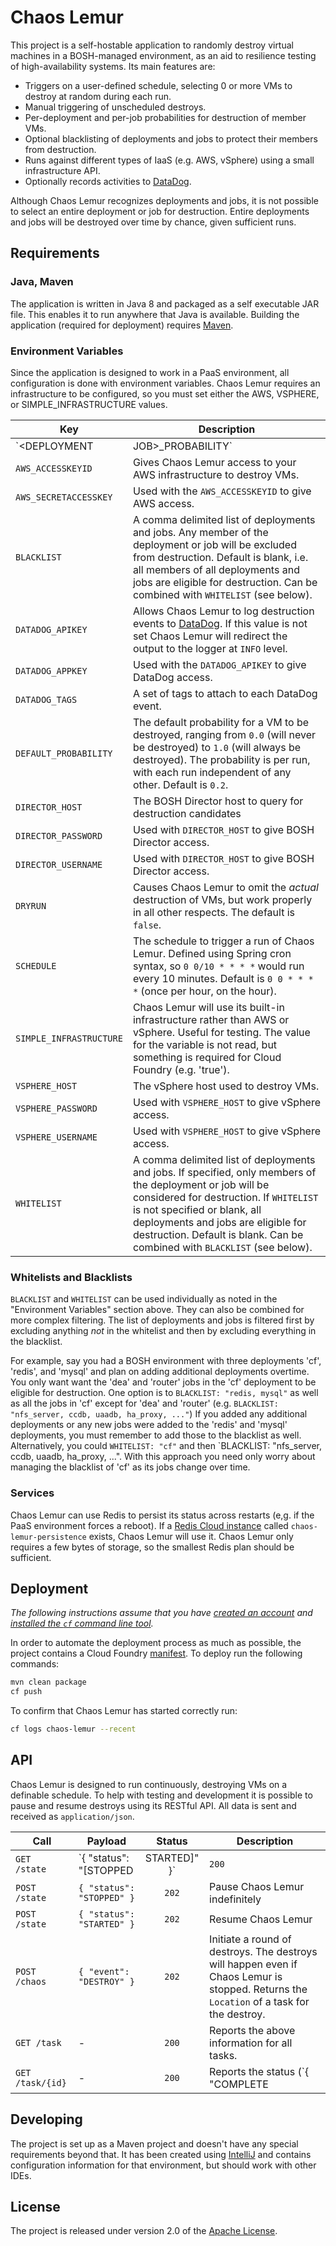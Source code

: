 # Chaos Lemur
This project is a self-hostable application to randomly destroy virtual machines in a BOSH-managed environment, as an aid to resilience testing of high-availability systems. Its main features are:

* Triggers on a user-defined schedule, selecting 0 or more VMs to destroy at random during each run.
* Manual triggering of unscheduled destroys.
* Per-deployment and per-job probabilities for destruction of member VMs.
* Optional blacklisting of deployments and jobs to protect their members from destruction.
* Runs against different types of IaaS (e.g. AWS, vSphere) using a small infrastructure API.
* Optionally records activities to [DataDog][d].

Although Chaos Lemur recognizes deployments and jobs, it is not possible to select an entire deployment or job for destruction. Entire deployments and jobs will be destroyed over time by chance, given sufficient runs.


## Requirements
### Java, Maven
The application is written in Java 8 and packaged as a self executable JAR file. This enables it to run anywhere that Java is available. Building the application (required for deployment) requires [Maven][m].

### Environment Variables
Since the application is designed to work in a PaaS environment, all configuration is done with environment variables. Chaos Lemur requires an infrastructure to be configured, so you must set either the AWS, VSPHERE, or SIMPLE_INFRASTRUCTURE values.

| Key | Description
| --- | -----------
| `<DEPLOYMENT | JOB>_PROBABILITY` | The probability for a given deployment or job, overriding the default. For example, `REDIS_PROBABILITY` set to `0.3` means that VMs in the `redis` job will be destroyed more often than a default VM.
| `AWS_ACCESSKEYID` | Gives Chaos Lemur access to your AWS infrastructure to destroy VMs.
| `AWS_SECRETACCESSKEY` | Used with the `AWS_ACCESSKEYID` to give AWS access.
| `BLACKLIST` | A comma delimited list of deployments and jobs. Any member of the deployment or job will be excluded from destruction. Default is blank, i.e. all members of all deployments and jobs are eligible for destruction. Can be combined with `WHITELIST` (see below).
| `DATADOG_APIKEY` | Allows Chaos Lemur to log destruction events to [DataDog][d]. If this value is not set Chaos Lemur will redirect the output to the logger at `INFO` level.
| `DATADOG_APPKEY` | Used with the `DATADOG_APIKEY` to give DataDog access.
| `DATADOG_TAGS` | A set of tags to attach to each DataDog event.
| `DEFAULT_PROBABILITY` | The default probability for a VM to be destroyed, ranging from `0.0` (will never be destroyed) to `1.0` (will always be destroyed). The probability is per run, with each run independent of any other. Default is `0.2`.
| `DIRECTOR_HOST` | The BOSH Director host to query for destruction candidates
| `DIRECTOR_PASSWORD` | Used with `DIRECTOR_HOST` to give BOSH Director access.
| `DIRECTOR_USERNAME` | Used with `DIRECTOR_HOST` to give BOSH Director access.
| `DRYRUN` | Causes Chaos Lemur to omit the _actual_ destruction of VMs, but work properly in all other respects.  The default is `false`.
| `SCHEDULE` | The schedule to trigger a run of Chaos Lemur. Defined using Spring cron syntax, so `0 0/10 * * * *` would run every 10 minutes. Default is  `0 0 * * * *` (once per hour, on the hour).
| `SIMPLE_INFRASTRUCTURE` | Chaos Lemur will use its built-in infrastructure rather than AWS or vSphere. Useful for testing. The value for the variable is not read, but something is required for Cloud Foundry (e.g. 'true').
| `VSPHERE_HOST` | The vSphere host used to destroy VMs.
| `VSPHERE_PASSWORD` | Used with `VSPHERE_HOST` to give vSphere access.
| `VSPHERE_USERNAME` | Used with `VSPHERE_HOST` to give vSphere access.
| `WHITELIST` | A comma delimited list of deployments and jobs. If specified, only members of the deployment or job will be considered for destruction. If `WHITELIST` is not specified or blank, all deployments and jobs are eligible for destruction. Default is blank. Can be combined with `BLACKLIST` (see below).

### Whitelists and Blacklists

`BLACKLIST` and `WHITELIST` can be used individually as noted in the "Environment Variables" section above. They can also be combined for more complex filtering.
The list of deployments and jobs is filtered first by excluding anything _not_ in the whitelist and then by excluding everything in the blacklist. 

For example, say you had a BOSH environment with three deployments 'cf', 'redis', and 'mysql' and plan on adding additional deployments overtime. You only want want the 'dea' and 'router' jobs in the 'cf' deployment to be eligible for destruction. One option is to `BLACKLIST: "redis, mysql"` as well as all the jobs in 'cf' except for 'dea' and 'router' (e.g. `BLACKLIST: "nfs_server, ccdb, uaadb, ha_proxy, ..."`) If you added any additional deployments or any new jobs were added to the 'redis' and 'mysql' deployments, you must remember to add those to the blacklist as well. Alternatively, you could `WHITELIST: "cf"` and then `BLACKLIST: "nfs_server, ccdb, uaadb, ha_proxy, ...".  With this approach you need only worry about managing the blacklist of 'cf' as its jobs change over time.

### Services
Chaos Lemur can use Redis to persist its status across restarts (e,g. if the PaaS environment forces a reboot). If a [Redis Cloud instance][r] called `chaos-lemur-persistence` exists, Chaos Lemur will use it. Chaos Lemur only requires a few bytes of storage, so the smallest Redis plan should be sufficient.

## Deployment
_The following instructions assume that you have [created an account][c] and [installed the `cf` command line tool][i]._

In order to automate the deployment process as much as possible, the project contains a Cloud Foundry [manifest][a].  To deploy run the following commands:

```bash
mvn clean package
cf push
```

To confirm that Chaos Lemur has started correctly run:

```bash
cf logs chaos-lemur --recent
```


## API
Chaos Lemur is designed to run continuously, destroying VMs on a definable schedule. To help with testing and development it is possible to pause and resume destroys using its RESTful API. All data is sent and received as `application/json`.

| Call | Payload | Status | Description
| ---- | ------- | :----: | -----------
| `GET  /state` | `{ "status": "[STOPPED | STARTED]" }`| `200` | Return the current status
| `POST /state` | `{ "status": "STOPPED" }` | `202` | Pause Chaos Lemur indefinitely
| `POST /state` | `{ "status": "STARTED" }` | `202` | Resume Chaos Lemur
| `POST /chaos` | `{ "event": "DESTROY" }` | `202` | Initiate a round of destroys. The destroys will happen even if Chaos Lemur is stopped. Returns the `Location` of a task for the destroy.
| `GET /task` | - | `200` | Reports the above information for all tasks.
| `GET /task/{id}` | - | `200` | Reports the status (`{ "COMPLETE | IN_PROGRESS" }`), trigger (`{ MANUAL | SCHEDULED )`), start date/time, and links for task `{id}`.


## Developing
The project is set up as a Maven project and doesn't have any special requirements beyond that. It has been created using [IntelliJ][j] and contains configuration information for that environment, but should work with other IDEs.


## License
The project is released under version 2.0 of the [Apache License][a].

[a]: http://www.apache.org/licenses/LICENSE-2.0
[r]: http://docs.run.pivotal.io/marketplace/services/rediscloud.html
[c]: https://console.run.pivotal.io/register
[d]: https://www.datadoghq.com
[i]: http://docs.run.pivotal.io/devguide/installcf/install-go-cli.html
[j]: http://www.jetbrains.com/idea/
[a]: manifest.yml
[m]: http://maven.apache.org
